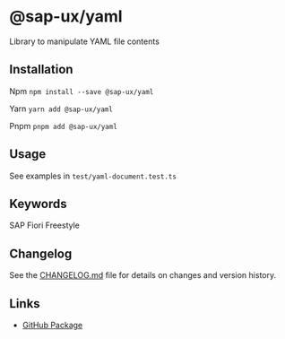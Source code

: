 # @sap-ux/yaml

Library to manipulate YAML file contents


## Installation
Npm
`npm install --save @sap-ux/yaml`

Yarn
`yarn add @sap-ux/yaml`

Pnpm
`pnpm add @sap-ux/yaml`

## Usage
See examples in `test/yaml-document.test.ts`  

## Keywords
SAP Fiori Freestyle

## Changelog

See the [CHANGELOG.md](https://github.com/SAP/open-ux-tools/blob/main/packages/yaml/CHANGELOG.md) file for details on changes and version history.
## Links

- [GitHub Package](https://github.com/SAP/open-ux-tools/tree/main/packages/yaml)